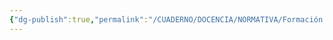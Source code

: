 ```yaml
---
{"dg-publish":true,"permalink":"/CUADERNO/DOCENCIA/NORMATIVA/Formación Profesional Básica (FPB)/"}
---
```


